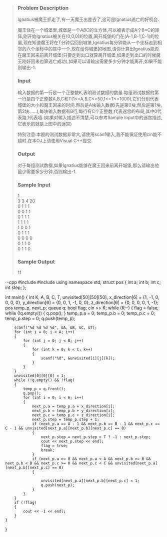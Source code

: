 >### Problem Description
>Ignatius被魔王抓走了,有一天魔王出差去了,这可是Ignatius逃亡的好机会.
>
>魔王住在一个城堡里,城堡是一个A*B*C的立方体,可以被表示成A个B*C的矩阵,刚开始Ignatius被关在(0,0,0)的位置,离开城堡的门在(A-1,B-1,C-1)的位置,现在知道魔王将在T分钟后回到城堡,Ignatius每分钟能从一个坐标走到相邻的六个坐标中的其中一个.现在给你城堡的地图,请你计算出Ignatius能否在魔王回来前离开城堡(只要走到出口就算离开城堡,如果走到出口的时候魔王刚好回来也算逃亡成功),如果可以请输出需要多少分钟才能离开,如果不能则输出-1.
>
>### Input
>输入数据的第一行是一个正整数K,表明测试数据的数量.每组测试数据的第一行是四个正整数A,B,C和T(1<=A,B,C<=50,1<=T<=1000),它们分别代表城堡的大小和魔王回来的时间.然后是A块输入数据(先是第0块,然后是第1块,第2块......),每块输入数据有B行,每行有C个正整数,代表迷宫的布局,其中0代表路,1代表墙.(如果对输入描述不清楚,可以参考Sample Input中的迷宫描述,它表示的就是上图中的迷宫)
>
>特别注意:本题的测试数据非常大,请使用scanf输入,我不能保证使用cin能不超时.在本OJ上请使用Visual C++提交.
>
>### Output
>对于每组测试数据,如果Ignatius能够在魔王回来前离开城堡,那么请输出他最少需要多少分钟,否则输出-1.
> 
>### Sample Input
>1<br>
>3 3 4 20<br>
>0 1 1 1<br>
>0 0 1 1<br>
>0 1 1 1<br>
>1 1 1 1<br>
>1 0 0 1<br>
>0 1 1 1<br>
>0 0 0 0<br>
>0 1 1 0<br>
>0 1 1 0<br>
> 
>### Sample Output
>11


···cpp
#include <iostream>
#include <queue>
using namespace std;
struct pos
{
    int a;
    int b;
    int c;
    int step;
};

int main()
{
    int K, A, B, C, T, unvisited[50][50][50], x_direction[6] = {1, -1, 0, 0, 0, 0}, y_direction[6] = {0, 0, 1, -1, 0, 0}, z_direction[6] = {0, 0, 0, 0, 1, -1};
    pos temp_p, next_p;
    queue<pos> q;
    bool flag;
    cin >> K;
    while (K--)
    {
        flag = false;
        while (!q.empty())
        {
            q.pop();
        }
        temp_p.a = 0;
        temp_p.b = 0;
        temp_p.c = 0;
        temp_p.step = 0;
        q.push(temp_p);

        scanf("%d %d %d %d", &A, &B, &C, &T);
        for (int i = 0; i < A; i++)
        {
            for (int j = 0; j < B; j++)
            {
                for (int k = 0; k < C; k++)
                {
                    scanf("%d", &unvisited[i][j][k]);
                }
            }
        }
        unvisited[0][0][0] = 1;
        while (!q.empty() && !flag)
        {
            temp_p = q.front();
            q.pop();
            for (int i = 0; i < 6; i++)
            {
                next_p.a = temp_p.a + x_direction[i];
                next_p.b = temp_p.b + y_direction[i];
                next_p.c = temp_p.c + z_direction[i];
                next_p.step = temp_p.step + 1;
                if (next_p.a == A - 1 && next_p.b == B - 1 && next_p.c == C - 1 && unvisited[next_p.a][next_p.b][next_p.c] == 0)
                {
                    next_p.step = next_p.step > T ? -1 : next_p.step;
                    cout << next_p.step << endl;
                    flag = true;
                    break;
                }
                if (next_p.a >= 0 && next_p.a < A && next_p.b >= 0 && next_p.b < B && next_p.c >= 0 && next_p.c < C && unvisited[next_p.a][next_p.b][next_p.c] == 0)
                {

                    unvisited[next_p.a][next_p.b][next_p.c] = 1;
                    q.push(next_p);
                }
            }
        }
        if (!flag)
        {
            cout << -1 << endl;
        }
    }
}
```
